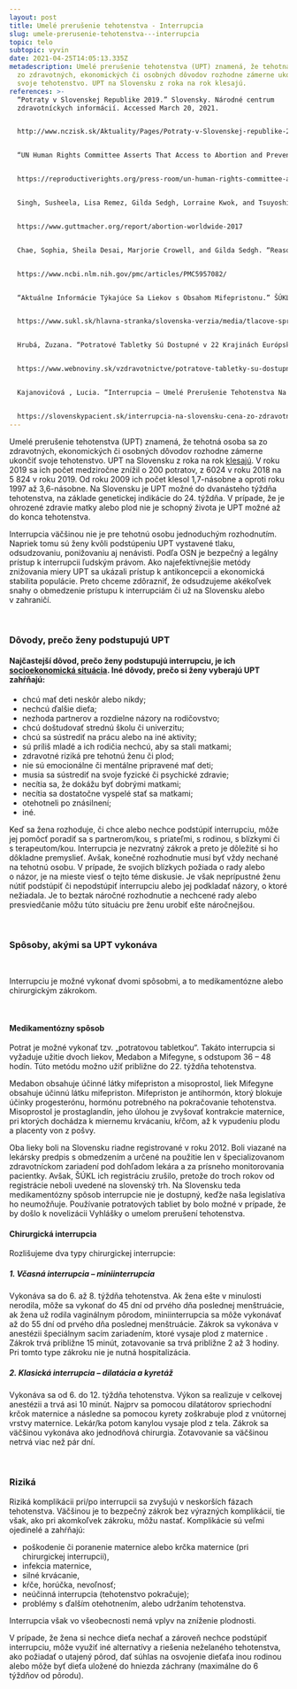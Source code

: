 ```yaml
---
layout: post
title: Umelé prerušenie tehotenstva - Interrupcia
slug: umele-prerusenie-tehotenstva---interrupcia
topic: telo
subtopic: vyvin
date: 2021-04-25T14:05:13.335Z
metadescription: Umelé prerušenie tehotenstva (UPT) znamená, že tehotná osoba sa
  zo zdravotných, ekonomických či osobných dôvodov rozhodne zámerne ukončiť
  svoje tehotenstvo. UPT na Slovensku z roka na rok klesajú.
references: >-
  “Potraty v Slovenskej Republike 2019.” Slovensky. Národné centrum
  zdravotníckych informácií. Accessed March 20, 2021.


  http://www.nczisk.sk/Aktuality/Pages/Potraty-v-Slovenskej-republike-2019.aspx


  “UN Human Rights Committee Asserts That Access to Abortion and Prevention of Maternal Mortality Are Human Rights.” Center for Reproductive Rights, October 31, 2018.


  https://reproductiverights.org/press-room/un-human-rights-committee-asserts-access-abortion-and-prevention-maternal-mortality-are 


  Singh, Susheela, Lisa Remez, Gilda Sedgh, Lorraine Kwok, and Tsuyoshi Onda. “Abortion Worldwide 2017: Uneven Progress and Unequal Access.” Guttmacher Institute, August 7, 2020.


  https://www.guttmacher.org/report/abortion-worldwide-2017


  Chae, Sophia, Sheila Desai, Marjorie Crowell, and Gilda Sedgh. “Reasons Why Women Have Induced Abortions: a Synthesis of Findings from 14 Countries.” Contraception. U.S. National Library of Medicine, October 2017.


  https://www.ncbi.nlm.nih.gov/pmc/articles/PMC5957082/


  “Aktuálne Informácie Týkajúce Sa Liekov s Obsahom Mifepristonu.” ŠÚKL. Štátny ústav pre kontrolu liečiv, January 9, 2013. 


  https://www.sukl.sk/hlavna-stranka/slovenska-verzia/media/tlacove-spravy/aktualne-informacie-tykajuce-sa-liekov-s-obsahom-mifepristonu?page_id=3260


  Hrubá, Zuzana. “Potratové Tabletky Sú Dostupné v 22 Krajinách Európskej Únie. Slovenky Sa k Nim Nedostanú - VZdravotníctve.sk.” Webnoviny.sk. vZdravotníctve.sk, June 24, 2020.


  https://www.webnoviny.sk/vzdravotnictve/potratove-tabletky-su-dostupne-v-22-krajinach-europskej-unie-slovenky-sa-k-nim-nedostanu/


  Kajanovičová , Lucia. “Interrupcia – Umelé Prerušenie Tehotenstva Na Slovensku.” Slovenský pacient, August 14, 2020. 


  https://slovenskypacient.sk/interrupcia-na-slovensku-cena-zo-zdravotnych-dovodov/
---
```

Umelé prerušenie tehotenstva (UPT) znamená, že tehotná osoba sa zo zdravotných, ekonomických či osobných dôvodov rozhodne zámerne ukončiť svoje tehotenstvo. UPT na Slovensku z roka na rok [klesajú](http://www.nczisk.sk/Aktuality/Pages/Potraty-v-Slovenskej-republike-2019.aspx). V roku 2019 sa ich počet medziročne znížil o 200 potratov, z 6024 v roku 2018 na 5 824 v roku 2019. Od roku 2009 ich počet klesol 1,7-násobne a oproti roku 1997 až 3,6-násobne. Na Slovensku je UPT možné do dvanásteho týždňa tehotenstva, na základe genetickej indikácie do 24. týždňa. V prípade, že je ohrozené zdravie matky alebo plod nie je schopný života je UPT možné až do konca tehotenstva.

<div class='f-telo box-post'>

Interrupcia väčšinou nie je pre tehotnú osobu jednoduchým rozhodnutím. Napriek tomu sú ženy kvôli podstúpeniu UPT vystavené tlaku, odsudzovaniu, ponižovaniu aj nenávisti. Podľa OSN je bezpečný a legálny prístup k interrupcii ľudským právom. Ako najefektívnejšie metódy znižovania miery UPT sa ukázali prístup k antikoncepcii a ekonomická stabilita populácie. Preto chceme zdôrazniť, že odsudzujeme akékoľvek snahy o obmedzenie prístupu k interrupciám či už na Slovensku alebo v zahraničí. 

</div>

<br>

### Dôvody, prečo ženy podstupujú UPT

#### Najčastejší dôvod, prečo ženy podstupujú interrupciu, je ich **[socioekonomická situácia](https://www.ncbi.nlm.nih.gov/pmc/articles/PMC5957082/)**. Iné dôvody, prečo si ženy vyberajú UPT zahŕňajú:

* chcú mať deti neskôr alebo nikdy;
* nechcú ďalšie dieťa;
* nezhoda partnerov a rozdielne názory na rodičovstvo;
* chcú doštudovať strednú školu či univerzitu;
* chcú sa sústrediť na prácu alebo na iné aktivity;
* sú príliš mladé a ich rodičia nechcú, aby sa stali matkami;
* zdravotné riziká pre tehotnú ženu či plod;
* nie sú emocionálne či mentálne pripravené mať deti;
* musia sa sústrediť na svoje fyzické či psychické zdravie;
* necítia sa, že dokážu byť dobrými matkami;
* necítia sa dostatočne vyspelé stať sa matkami;
* otehotneli po znásilnení; 
* iné.

Keď sa žena rozhoduje, či chce alebo nechce podstúpiť interrupciu, môže jej pomôcť poradiť sa s partnerom/kou, s priateľmi, s rodinou, s blízkymi či s terapeutom/kou. Interrupcia je nezvratný zákrok a preto je dôležité si ho dôkladne premyslieť. Avšak, konečné rozhodnutie musí byť vždy nechané na tehotnú osobu. V prípade, že svojich blízkych požiada o rady alebo o názor, je na mieste viesť o tejto téme diskusie. Je však neprípustné ženu nútiť podstúpiť či nepodstúpiť interrupciu alebo jej podkladať názory, o ktoré nežiadala. Je to beztak náročné rozhodnutie a nechcené rady alebo presviedčanie môžu túto situáciu pre ženu urobiť ešte náročnejšou.

<br>

### Spôsoby, akými sa UPT vykonáva

<br>

Interrupciu je možné vykonať dvomi spôsobmi, a to medikamentózne alebo chirurgickým zákrokom.

<br>

#### Medikamentózny spôsob

Potrat je možné vykonať tzv. „potratovou tabletkou“. Takáto interrupcia si vyžaduje užitie dvoch liekov, Medabon a Mifegyne, s odstupom 36 – 48 hodín. Túto metódu možno užiť približne do 22. týždňa tehotenstva.

Medabon obsahuje účinné látky mifepriston a misoprostol, liek Mifegyne obsahuje účinnú látku mifepriston. Mifepriston je antihormón, ktorý blokuje účinky progesterónu, hormónu potrebného na pokračovanie tehotenstva. Misoprostol je prostaglandín, jeho úlohou je zvyšovať kontrakcie maternice, pri ktorých dochádza k miernemu krvácaniu, kŕčom, až k vypudeniu plodu a placenty von z pošvy. 

Oba lieky boli na Slovensku riadne registrované v roku 2012. Boli viazané na lekársky predpis s obmedzením a určené na použitie len v špecializovanom zdravotníckom zariadení pod dohľadom lekára a za prísneho monitorovania pacientky. Avšak, ŠÚKL ich registráciu zrušilo, pretože do troch rokov od registrácie neboli uvedené na slovenský trh. Na Slovensku teda medikamentózny spôsob interrupcie nie je dostupný, keďže naša legislatíva ho neumožňuje. Používanie potratových tabliet by bolo možné v prípade, že by došlo k novelizácii Vyhlášky o umelom prerušení tehotenstva.

#### Chirurgická interrupcia

Rozlišujeme dva typy chirurgickej interrupcie:

##### 1. Včasná interrupcia – miniinterrupcia

Vykonáva sa do 6. až 8. týždňa tehotenstva. Ak žena ešte v minulosti nerodila, môže sa vykonať do 45 dní od prvého dňa poslednej menštruácie, ak žena už rodila vaginálnym pôrodom, miniinterrupcia sa môže vykonávať až do 55 dní od prvého dňa poslednej menštruácie. Zákrok sa vykonáva v anestézii špeciálnym sacím zariadením, ktoré vysaje plod z maternice . Zákrok trvá približne 15 minút, zotavovanie sa trvá približne 2 až 3 hodiny. Pri tomto type zákroku nie je nutná hospitalizácia.

##### 2. Klasická interrupcia – dilatácia a kyretáž

Vykonáva sa od 6. do 12. týždňa tehotenstva. Výkon sa realizuje v celkovej anestézii a trvá asi 10 minút. Najprv sa pomocou dilatátorov spriechodní krčok maternice a následne sa pomocou kyrety zoškrabuje plod z vnútornej vrstvy maternice. Lekár/ka potom kanylou vysaje plod z tela. Zákrok sa väčšinou vykonáva ako jednodňová chirurgia. Zotavovanie sa väčšinou netrvá viac než pár dní. 

<br>

### Riziká

Riziká komplikácii pri/po interrupcii sa zvyšujú v neskorších fázach tehotenstva. Väčšinou je to bezpečný zákrok bez výrazných komplikácií, tie však, ako pri akomkoľvek zákroku, môžu nastať. Komplikácie sú veľmi ojedinelé a zahŕňajú:

* poškodenie či poranenie maternice alebo krčka maternice (pri chirurgickej interrupcii),
* infekcia maternice,
* silné krvácanie,
* kŕče, horúčka, nevoľnosť;
* neúčinná interrupcia (tehotenstvo pokračuje);
* problémy s ďalším otehotnením, alebo udržaním tehotenstva.

Interrupcia však vo všeobecnosti nemá vplyv na zníženie plodnosti. 

V prípade, že žena si nechce dieťa nechať a zároveň nechce podstúpiť interrupciu, môže využiť iné alternatívy a riešenia neželaného tehotenstva, ako požiadať o utajený pôrod, dať súhlas na osvojenie dieťaťa inou rodinou alebo môže byť dieťa uložené do hniezda záchrany (maximálne do 6 týždňov od pôrodu).
